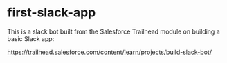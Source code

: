 # first-slack-app

This is a slack bot built from the Salesforce Trailhead module on building a basic Slack app:

https://trailhead.salesforce.com/content/learn/projects/build-slack-bot/
